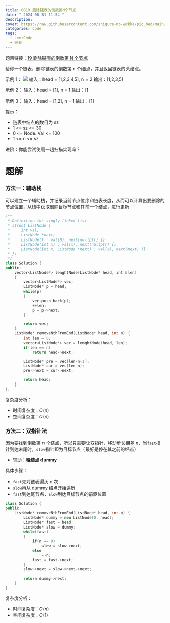 ```yaml
---
title: 0019.删除链表的倒数第N个节点
date: " 2024-08-31 11:54 "
description: 
cover: https://raw.githubusercontent.com/shigure-no-wokka/pic_bed/main/imgs/family_code.jpg
categories: Code
tags:
  - LeetCode
  - 链表
---
```


题目链接：[19 删除链表的倒数第 N 个节点](https://leetcode.cn/problems/remove-nth-node-from-end-of-list/)

给你一个链表，删除链表的倒数第 n 个结点，并且返回链表的头结点。

示例 1：
![](https://assets.leetcode.com/uploads/2020/10/03/remove_ex1.jpg)
输入：head = [1,2,3,4,5], n = 2
输出：[1,2,3,5]

示例 2：
输入：head = [1], n = 1
输出：[]

示例 3：
输入：head = [1,2], n = 1
输出：[1]


提示：

- 链表中结点的数目为 sz
- 1 <= sz <= 30
- 0 <= Node. Val <= 100
- 1 <= n <= sz
 

进阶：你能尝试使用一趟扫描实现吗？

<!--more-->

# 题解

### 方法一：辅助栈

可以建立一个辅助栈，并记录当前节点位序和链表长度，从而可以计算出要删除的节点位置，从栈中获取删除目标节点和其前一个结点，进行更新

```cpp
/**
 * Definition for singly-linked list.
 * struct ListNode {
 *     int val;
 *     ListNode *next;
 *     ListNode() : val(0), next(nullptr) {}
 *     ListNode(int x) : val(x), next(nullptr) {}
 *     ListNode(int x, ListNode *next) : val(x), next(next) {}
 * };
 */
class Solution {
public:
    vector<ListNode*> lenghtNode(ListNode* head, int &len)
    {
        vector<ListNode*> vec;
        ListNode* p = head;
        while(p)
        {
            vec.push_back(p);
            ++len;
            p = p->next;
        }

        return vec;
    }
    ListNode* removeNthFromEnd(ListNode* head, int n) {
        int len = 0;
        vector<ListNode*> vec = lenghtNode(head, len);
        if(len == n)
            return head->next;

        ListNode* pre = vec[len-n-1];
        ListNode* cur = vec[len-n];
        pre->next = cur->next;

        return head;
    }
};
```

复杂度分析：
- 时间复杂度：$O(n)$
- 空间复杂度：$O(n)$


### 方法二：双指针法

因为要找到倒数第 $n$ 个结点，所以只需要让双指针，移动步长相差 $n$，当`fast`指针到达末尾时，`slow`指针即为目标节点（最好是停在其之前的结点）

- 辅助：**哑结点 dummy**

具体步骤：
- `fast`先对链表遍历 n 次
- `slow`再从 dummy 结点开始遍历
- `fast`到达尾节点，`slow`到达目标节点的前驱位置

```cpp
class Solution {
public:
    ListNode* removeNthFromEnd(ListNode* head, int n) {
        ListNode* dummy = new ListNode(0, head);
        ListNode* fast = head;
        ListNode* slow = dummy;
        while(fast)
        {
            if(n == 0)
                slow = slow->next;
            else
                --n;
            fast = fast->next;
        }
        slow->next = slow->next->next;

        return dummy->next;
    }
}
```

复杂度分析：
- 时间复杂度：$O(n)$
- 空间复杂度：$O(1)$






